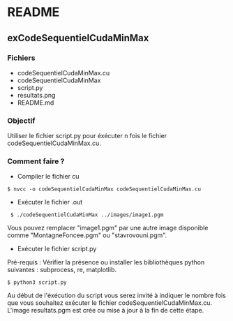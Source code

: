 # README

## exCodeSequentielCudaMinMax

### Fichiers
* codeSequentielCudaMinMax.cu
* codeSequentielCudaMinMax
* script.py
* resultats.png
* README.md

### Objectif
Utiliser le fichier script.py pour éxécuter n fois le fichier codeSequentielCudaMinMax.cu. 

### Comment faire ?

* Compiler le fichier cu

``` $ nvcc -o codeSequentielCudaMinMax codeSequentielCudaMinMax.cu ```

* Exécuter le fichier .out

``` $ ./codeSequentielCudaMinMax ../images/image1.pgm```

Vous pouvez remplacer "image1.pgm" par une autre image disponible comme "MontagneFoncee.pgm" ou "stavrovouni.pgm".

* Exécuter le fichier script.py

Pré-requis : Vérifier la présence ou installer les bibliothèques python suivantes : subprocess, re, matplotlib.

``` $ python3 script.py ```

Au début de l'éxécution du script vous serez invité à indiquer le nombre fois que vous souhaitez exécuter le fichier codeSequentielCudaMinMax.cu. L'image resultats.pgm est crée ou mise à jour à la fin de cette étape. 
